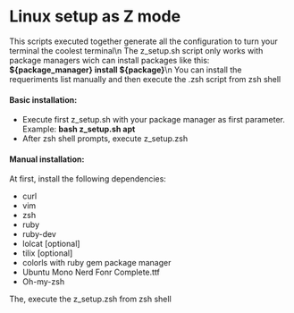 <h1>Linux setup as Z mode</h1>

This scripts executed together generate all the configuration to turn your terminal the coolest terminal\n
The z_setup.sh script only works with package managers wich can install packages like this: <b> ${package_manager} install ${package}</b>\n
You can install the requeriments list manually and then execute the .zsh script from zsh shell

<h4>Basic installation:</h4>

  - Execute first z_setup.sh with your package manager as first parameter. Example: <b>bash z_setup.sh apt</b>
  - After zsh shell prompts, execute z_setup.zsh

<h4>Manual installation:</h4>

At first, install the following dependencies:

  - curl
  - vim
  - zsh
  - ruby
  - ruby-dev
  - lolcat [optional]
  - tilix  [optional]
  - colorls with ruby gem package manager
  - Ubuntu Mono Nerd Fonr Complete.ttf
  - Oh-my-zsh

The, execute the z_setup.zsh from zsh shell
